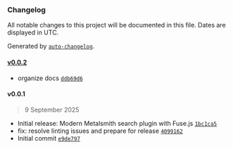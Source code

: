 ### Changelog

All notable changes to this project will be documented in this file. Dates are displayed in UTC.

Generated by [`auto-changelog`](https://github.com/CookPete/auto-changelog).

#### [v0.0.2](https://github.com/wernerglinka/metalsmith-search/compare/v0.0.1...v0.0.2)

- organize docs [`ddb69d6`](https://github.com/wernerglinka/metalsmith-search/commit/ddb69d6b9149dc6a7b7ac028e8c8d0632724b6b6)

#### v0.0.1

> 9 September 2025

- Initial release: Modern Metalsmith search plugin with Fuse.js [`1bc1ca5`](https://github.com/wernerglinka/metalsmith-search/commit/1bc1ca5a1b8719796ff57ea89184b9426d2b4521)
- fix: resolve linting issues and prepare for release [`4099162`](https://github.com/wernerglinka/metalsmith-search/commit/4099162b056cf99737534d3ebb3dc9675deb46ff)
- Initial commit [`e9de797`](https://github.com/wernerglinka/metalsmith-search/commit/e9de797b4f840b330440550db7fb0e335ceba981)
